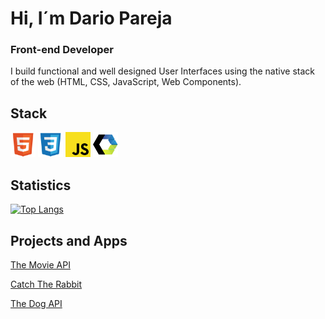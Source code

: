 # Hi, I´m Dario Pareja
### Front-end Developer
I build functional and well designed User Interfaces using the native stack of the web (HTML, CSS, JavaScript, Web Components).

##  Stack

<div>
  <span>
    <img src='https://raw.githubusercontent.com/darioparejadiaz/darioparejadiaz/5134b6c189ba2c11da9ed2f4beeca34c054bb26a/assets/icons/HTML5.svg' alt='HTML' width='40'>
  </span>

  <span>
    <img src='https://raw.githubusercontent.com/darioparejadiaz/darioparejadiaz/5134b6c189ba2c11da9ed2f4beeca34c054bb26a/assets/icons/CSS3.svg' alt='CSS' width='40'>
  </span>

  <span>
    <img src='https://raw.githubusercontent.com/darioparejadiaz/darioparejadiaz/5134b6c189ba2c11da9ed2f4beeca34c054bb26a/assets/icons/JS.svg' alt='JS' width='40'>
  </span>

  <span>
    <img src='https://raw.githubusercontent.com/darioparejadiaz/darioparejadiaz/5134b6c189ba2c11da9ed2f4beeca34c054bb26a/assets/icons/web-component.svg' alt='Web Components' width='40'>
  </span>
</div>

##  Statistics

[![Top Langs](https://github-readme-stats.vercel.app/api/top-langs/?username=darioparejadiaz&theme=gruvbox)](https://github.com/anuraghazra/github-readme-stats)

##  Projects and Apps
<p><a href="https://darioparejadiaz.com/the-movie-api">The Movie API</a></p>
<p><a href="https://darioparejadiaz.com/catch-the-rabbit">Catch The Rabbit</a></p>
<p><a href="https://darioparejadiaz.com/the-dog-api">The Dog API</a></p>

